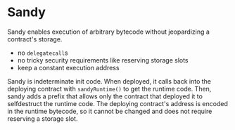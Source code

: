# Sandy
Sandy enables execution of arbitrary bytecode without jeopardizing a contract's storage.

- no `delegatecall`s
- no tricky security requirements like reserving storage slots
- keep a constant execution address
  
Sandy is indeterminate init code.
When deployed, it calls back into the deploying contract with `sandyRuntime()` to get the runtime code.
Then, sandy adds a prefix that allows only the contract that deployed it to selfdestruct the runtime code.
The deploying contract's address is encoded in the runtime bytecode, so it cannot be changed and does not require reserving a storage slot.
